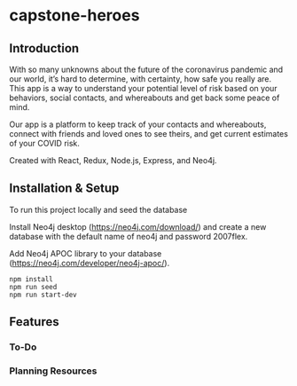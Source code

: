 # capstone-heroes

## Introduction
With so many unknowns about the future of the coronavirus pandemic and our world, it’s hard to determine, with certainty, how safe you really are. This app is a way to understand your potential level of risk based on your behaviors, social contacts, and whereabouts and get back some peace of mind.

Our app is a platform to keep track of your contacts and whereabouts, connect with friends and loved ones to see theirs, and get current estimates of your COVID risk.

Created with React, Redux, Node.js, Express, and Neo4j.

## Installation & Setup
To run this project locally and seed the database

Install Neo4j desktop (https://neo4j.com/download/) and create a new database with the default name of neo4j and password 2007flex.

Add Neo4j APOC library to your database (https://neo4j.com/developer/neo4j-apoc/).

```
npm install
npm run seed
npm run start-dev
```

## Features

### To-Do

### Planning Resources


